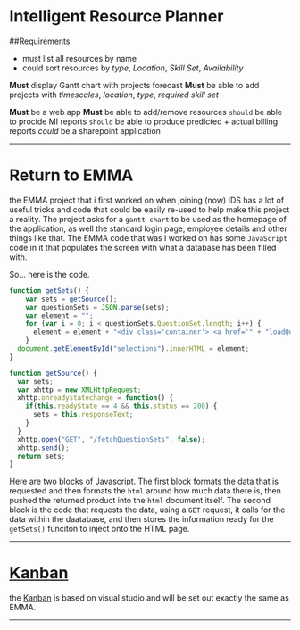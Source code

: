 # Intelligent Resource Planner


##Requirements
* must list all resources by name
* could sort resources by *type*, *Location*, *Skill Set*, *Availability*

**Must** display Gantt chart with projects forecast
**Must** be able to add projects with *timescales*, *location*, *type*, *required skill set*

**Must** be a web app
**Must** be able to add/remove resources
`should` be able to procide MI reports
`should` be able to produce predicted + actual billing reports
*could* be a sharepoint application

---

# Return to EMMA

the EMMA project that i first worked on when joining (now) IDS has a lot of useful tricks and code that could be easily re-used to help make this project a reality. The project asks for a `gantt chart` to be used as the homepage of the application, as well the standard login page, employee details and other things like that. 
The EMMA code that was I worked on has some `JavaScript` code in it that populates the screen with what a database has been filled with. 

So... here is the code.

```javascript
function getSets() {
    var sets = getSource();
    var questionSets = JSON.parse(sets);
    var element = "";
    for (var i = 0; i < questionSets.QuestionSet.length; i++) {
      element = element + "<div class='container'> <a href='" + "loadQuestionnaire?ID=" + questionSets.QuestionSetID[i] +"'>" + "<h1>" + questionSets.QuestionSet[i] + "</h1></a></div>";
    }
  document.getElementById("selections").innerHTML = element;
}
```
```javascript
function getSource() {
  var sets;
  var xhttp = new XMLHttpRequest;
  xhttp.onreadystatechange = function() {
    if(this.readyState == 4 && this.status == 200) {
      sets = this.responseText;
    }
  }
  xhttp.open("GET", "/fetchQuestionSets", false);
  xhttp.send();
  return sets;    
}
```

Here are two blocks of Javascript. The first block formats the data that is requested and then formats the `html` around how much data there is, then pushed the returned product into the `html` document itself.
The second block is the code that requests the data, using a `GET` request, it calls for the data within the daatabase, and then stores the information ready for the `getSets()` funciton to inject onto the HTML page.


---

# [Kanban](https://intelligent-testing.visualstudio.com/Intelligent%20Resource%20Planner/_backlogs/board/Stories)

the [Kanban](<https://intelligent-testing.visualstudio.com/Intelligent%20Resource%20Planner/_backlogs/board/Stories>) is based on visual studio and will be set out exactly the same as EMMA.















---






















